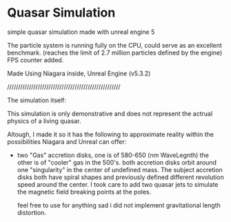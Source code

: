 <h1>Quasar Simulation</h1>


<p1>simple quasar simulation made with unreal engine 5</p1>

The particle system is running fully on the CPU, could serve
as an excellent benchmark. (reaches the limit of 2.7 million particles defined by the engine)
FPS counter added.

Made Using Niagara inside, Unreal Engine (v5.3.2)

////////////////////////////////////////////////////


The simulation itself:

This simulation is only demonstrative and does not represent the 
actrual physics of a living quasar.

Altough, I made it so it has the following to approximate reality within
the possibilities Niagara and Unreal can offer:

- two "Gas" accretion disks, one is of 580-650 (nm WaveLegnth) the other is of "cooler" gas in the 500's.
  both accretion disks orbit around one "singularity" in the center of undefined mass. The subject accretion disks both have spiral shapes
  and previously defined different revolution speed around the center.
  I took care to add two quasar jets to simulate the magnetic field breaking points at the poles.

  <p2>feel free to use for anything</p2>
  sad i did not implement gravitational length distortion.
  
  
  

